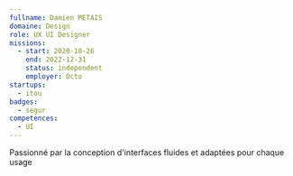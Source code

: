 ```yaml
---
fullname: Damien METAIS
domaine: Design
role: UX UI Designer
missions:
  - start: 2020-10-26
    end: 2022-12-31
    status: independent
    employer: Octo
startups:
  - itou
badges:
  - segur
competences:
  - UI
---
```

Passionné par la conception d'interfaces fluides et adaptées pour chaque usage